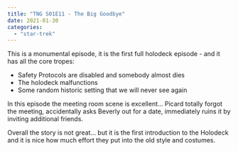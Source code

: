 ```yaml
---
title: "TNG S01E11 - The Big Goodbye"
date: 2021-01-30
categories:
  - "star-trek"
---
```


This is a monumental episode, it is the first full holodeck episode - and it has all the core tropes:

- Safety Protocols are disabled and somebody almost dies
- The holodeck malfunctions
- Some random historic setting that we will never see again

In this episode the meeting room scene is excellent... Picard totally forgot the meeting, accidentally asks Beverly out for a date, immediately ruins it by inviting additional friends.

Overall the story is not great... but it is the first introduction to the Holodeck and it is nice how much effort they put into the old style and costumes.
